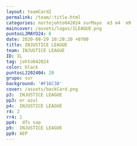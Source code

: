 ```yaml
---
layout: teamCard2
permalink: /team/:title.html
categories: nortejohto042024 surMayo  m3 m4  m9 
maincover: /assets/logos/ILEAGUE.png
puntosLJMAYO24: 6
date: 2020-08-29 10:29:20 +0700
title: INJUSTICE LEAGUE
team: INJUSTICE LEAGUE
ID: IL
tag: johto042024
color: black
puntosLJ202404: 20
grupo: sur
background: '#F16C38'
cover: /assets/backCard.png
p3:  INJUSTICE LEAGUE
pp3: er azul
p4:  INJUSTICE LEAGUE
r4: 2
rr4: 1
pp4:  dfs sap
p9:  INJUSTICE LEAGUE
pp9: AEP
---
```



